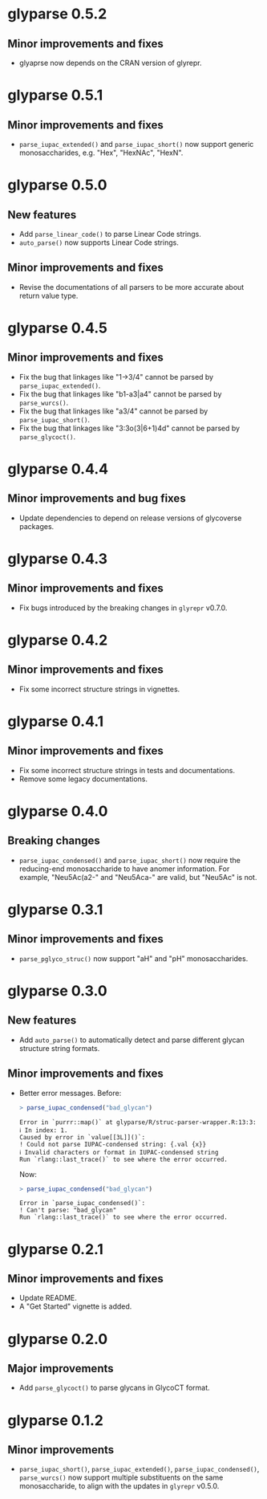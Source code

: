 # glyparse 0.5.2

## Minor improvements and fixes

* glyaprse now depends on the CRAN version of glyrepr.

# glyparse 0.5.1

## Minor improvements and fixes

* `parse_iupac_extended()` and `parse_iupac_short()` now support generic monosaccharides, e.g. "Hex", "HexNAc", "HexN".

# glyparse 0.5.0

## New features

* Add `parse_linear_code()` to parse Linear Code strings.
* `auto_parse()` now supports Linear Code strings.

## Minor improvements and fixes

* Revise the documentations of all parsers to be more accurate about return value type.

# glyparse 0.4.5

## Minor improvements and fixes

* Fix the bug that linkages like "1→3/4" cannot be parsed by `parse_iupac_extended()`.
* Fix the bug that linkages like "b1-a3|a4" cannot be parsed by `parse_wurcs()`.
* Fix the bug that linkages like "a3/4" cannot be parsed by `parse_iupac_short()`.
* Fix the bug that linkages like "3:3o(3|6+1)4d" cannot be parsed by `parse_glycoct()`.

# glyparse 0.4.4

## Minor improvements and bug fixes

* Update dependencies to depend on release versions of glycoverse packages.

# glyparse 0.4.3

## Minor improvements and fixes

* Fix bugs introduced by the breaking changes in `glyrepr` v0.7.0.

# glyparse 0.4.2

## Minor improvements and fixes

* Fix some incorrect structure strings in vignettes.

# glyparse 0.4.1

## Minor improvements and fixes

* Fix some incorrect structure strings in tests and documentations.
* Remove some legacy documentations.

# glyparse 0.4.0

## Breaking changes

* `parse_iupac_condensed()` and `parse_iupac_short()` now require the reducing-end monosaccharide to have anomer information. For example, "Neu5Ac(a2-" and "Neu5Aca-" are valid, but "Neu5Ac" is not.

# glyparse 0.3.1

## Minor improvements and fixes

* `parse_pglyco_struc()` now support "aH" and "pH" monosaccharides.

# glyparse 0.3.0

## New features

* Add `auto_parse()` to automatically detect and parse different glycan structure string formats.

## Minor improvements and fixes

* Better error messages.
  Before:
  ```r
  > parse_iupac_condensed("bad_glycan")
  ```
  ```
  Error in `purrr::map()` at glyparse/R/struc-parser-wrapper.R:13:3:
  ℹ In index: 1.
  Caused by error in `value[[3L]]()`:
  ! Could not parse IUPAC-condensed string: {.val {x}}
  ℹ Invalid characters or format in IUPAC-condensed string
  Run `rlang::last_trace()` to see where the error occurred.
  ```
  Now:
  ```r
  > parse_iupac_condensed("bad_glycan")
  ```
  ```
  Error in `parse_iupac_condensed()`:
  ! Can't parse: "bad_glycan"
  Run `rlang::last_trace()` to see where the error occurred.
  ```

# glyparse 0.2.1

## Minor improvements and fixes

* Update README.
* A "Get Started" vignette is added.

# glyparse 0.2.0

## Major improvements

* Add `parse_glycoct()` to parse glycans in GlycoCT format.

# glyparse 0.1.2

## Minor improvements

* `parse_iupac_short()`, `parse_iupac_extended()`, `parse_iupac_condensed()`,
  `parse_wurcs()` now support multiple substituents on the same monosaccharide,
  to align with the updates in `glyrepr` v0.5.0.
